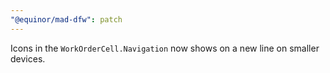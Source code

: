 ```yaml
---
"@equinor/mad-dfw": patch
---
```


Icons in the `WorkOrderCell.Navigation` now shows on a new line on smaller devices.
